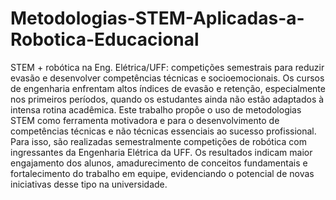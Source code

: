 # Metodologias-STEM-Aplicadas-a-Robotica-Educacional
STEM + robótica na Eng. Elétrica/UFF: competições semestrais para reduzir evasão e desenvolver competências técnicas e socioemocionais.
Os cursos de engenharia enfrentam altos índices de evasão e retenção, especialmente nos primeiros períodos, quando os estudantes ainda não estão adaptados à intensa rotina acadêmica. Este trabalho propõe o uso de metodologias STEM como ferramenta motivadora e para o desenvolvimento de competências técnicas e não técnicas essenciais ao sucesso profissional. Para isso, são realizadas semestralmente competições de robótica com ingressantes da Engenharia Elétrica da UFF. Os resultados indicam maior engajamento dos alunos, amadurecimento de conceitos fundamentais e fortalecimento do trabalho em equipe, evidenciando o potencial de novas iniciativas desse tipo na universidade.
